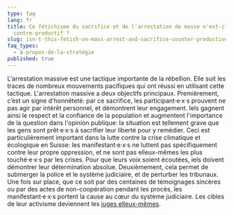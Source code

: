 ```yaml
---
type: faq
lang: fr
title: Ce fétichisme du sacrifice et de l'arrestation de masse n'est-il pas
  contre-productif ?
slug: isn-t-this-fetish-on-mass-arrest-and-sacrifice-counter-productive
faq_types:
  - à-propos-de-la-stratégie
published: true
---
```

L'arrestation massive est une tactique importante de la rébellion. Elle suit les traces de nombreux mouvements pacifiques qui ont réussi en utilisant cette tactique. L'arrestation massive a deux objectifs principaux. Premièrement, c’est un signe d'honnêteté: par ce sacrifice, les participant·e·x·s prouvent ne pas agir par intérêt personnel, et démontrent leur engagement. Iels gagnent ainsi le respect et la confiance de la population et augmentent l'importance de la question dans l'opinion publique: la situation est tellement grave que les gens sont prêt·e·x·s à sacrifier leur liberté pour y remédier. Ceci est particulièrement important dans la lutte contre la crise climatique et écologique en Suisse: les manifestant·e·x·s ne luttent pas spécifiquement contre leur propre oppression, et ne sont pas elleux-mêmes les plus touché·e·x·s par les crises. Pour que leurs voix soient écoutées, iels doivent démontrer leur détermination absolue. Deuxièmement, cela permet de submerger la police et le système judiciaire, et de perturber les tribunaux. Une fois sur place, que ce soit par des centaines de témoignages sincères ou par des actes de non-coopération pendant les procès, les manifestant·e·x·s portent la cause au cœur du système judiciaire. Les cibles de leur activisme deviennent les [juges elleux-mêmes](https://leftfootforward.org/2020/01/judge-reportedly-tells-extinction-rebellion-activists-you-have-to-succeed-while-sentencing-them/).
